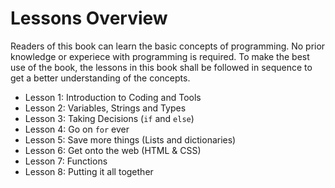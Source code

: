 # Lessons Overview

Readers of this book can learn the basic concepts of programming. No prior knowledge or experiece with programming is required. To make the best use of the book, the lessons in this book shall be followed in sequence to get a better understanding of the concepts.

* Lesson 1: Introduction to Coding and Tools
* Lesson 2: Variables, Strings and Types
* Lesson 3: Taking Decisions (`if` and `else`) 
* Lesson 4: Go on `for` ever 
* Lesson 5: Save more things (Lists and dictionaries)
* Lesson 6: Get onto the web (HTML & CSS)
* Lesson 7: Functions
* Lesson 8: Putting it all together
